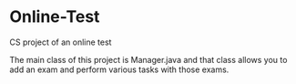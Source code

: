 # Online-Test
CS project of an online test 

The main class of this project is Manager.java and that class allows you to add an exam and perform various tasks with those exams.
